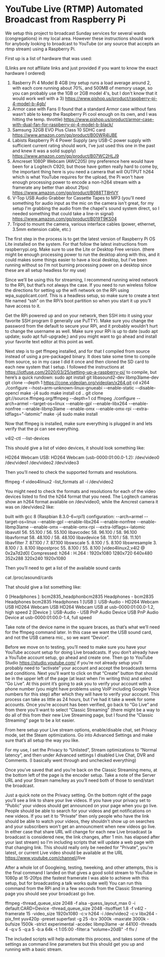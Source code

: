 # YouTube Live (RTMP) Automated Broadcast from Raspberry Pi

We setup this project to broadcast Sunday services for several wards (congregations) in my local area. However these instructions should work for anybody looking to broadcast to YouTube (or any source that accepts an rtmp stream) using a Raspberry Pi.

First up is a list of hardware that was used:

(Llinks are not affiliate links and just provided if you want to know the exact hardware I ordered)
1) Rasberry Pi 4 Model B 4GB (my setup runs a load average around 2, with each core running about 70%, and 500MB of memory usage, so you can probably use the 1GB or 2GB model 4's, but I don't know that it would work well with a 3) https://www.pishop.us/product/raspberry-pi-4-model-b-4gb/
2) Armor case with Fans (I found that a standard Armor case without fans wasn’t able to keep the Raspberry Pi cool enough on its own, and I was hitting the temp. throttle) https://www.pishop.us/product/armor-case-with-dual-fan-for-raspberry-pi-4-model-b-black/
3) Samsung 32GB EVO Plus Class 10 SDHC card https://www.amazon.com/gp/product/B00WR4IJBE
4) Labists Raspberry Pi 4 Power Supply (any USB-C power supply with sufficient current rating should work, I’ve just used this one in the past and knew it was a solid supply) https://www.amazon.com/gp/product/B07WC2HLJ9
5) Amcreset 1080P Webcam (AWC205) (my preference here would have been for a Logitech C920, but those have gotten really hard to come by, the important thing here is you need a camera that will OUTPUT h264 which is what YouTube requires for the upload, the Pi won't have enough processing power to encode a non-h264 stream with a framerate any better than about 2fps) https://www.amazon.com/gp/product/B088TT8HVY
6) V-Top USB Audio Grabber for Cassette Tapes to MP3 (you'll need something for audio input as the mic on the camera isn't great, for my setup I'm grabbing the audio from the chapel's sound system direct, so I needed something that could take a line-in signal) https://www.amazon.com/gp/product/B019T9KS04
7) Tripod to mount the camera, various interface cables (power, ethernet, 3.5mm extension cable, etc.)

The first step in the process is to get the latest version of Raspberry Pi OS Lite installed on the system. For that follow the latest instructions from raspberrypi.org. Make sure to use the Lite or Desktop Free version. (there might be enough processing power to run the desktop along with this, and it could makes some things easier to have a local desktop, but I’ve been running without so I’m not burning processing power on a desktop since these are all setup headless for my use)

Since we’ll be using this for streaming, I recommend running wired network to the RPi, but that’s not always the case. If you need to run wireless follow the directions for setting up the wifi network on the RPi using wpa_supplicant.conf. This is a headless setup, so make sure to create a text file named “ssh” on the RPi’s boot partition so when you start it up you’ll have access to it.

Get the RPi powered up and on your network, then SSH into it using your favorite SSH program (I generally use PuTTY). Make sure you change the password from the default to secure your RPi, and it probably wouldn’t hurt to change the username as well. Make sure your RPi is up to date (sudo apt update; sudo apt full-upgrade;) and you might want to go ahead and install your favorite text editor at this point as well.

Next step is to get ffmpeg installed, and for that I compiled from source instead of using a pre-packaged binary. It does take some time to compile from source, so in my case I did it once and then cloned the SD card to each new system that I setup. I followed the instructions at https://iotfuse.com/2020/03/25/setting-up-a-raspberry-pi/ to compile, but here’s a quick rundown:
sudo apt install git libasound2-dev libmp3lame-dev
git clone --depth 1  https://cone.videolan.org/videolan/x264.git
cd x264
./configure --host=arm-unknown-linux-gnueabi --enable-static --disable-opencl
make -j4
sudo make install
cd ..
git clone git://source.ffmpeg.org/ffmpeg --depth=1
cd ffmpeg
 ./configure --arch=armel --target-os=linux --enable-gpl --enable-libx264 --enable-nonfree --enable-libmp3lame --enable-omx --enable-omx-rpi --extra-ldflags="-latomic"
make -j4
sudo make install

Now that ffmpeg is installed, make sure everything is plugged in and lets verify that the pi can see everything.

v4l2-ctl --list-devices

This should give a list of video devices, it should look something like:

HD264 Webcam USB: HD264 Webcam  (usb-0000:01:00.0-1.2):
        /dev/video0
        /dev/video1
        /dev/video2
        /dev/video3

Then you’ll need to check the supported formats and resolutions.

ffmpeg -f video4linux2 -list_formats all -i /dev/video2

You might need to check the formats and resolutions for each of the video devices listed to find the h264 format that you need. The Logitech cameras show an h264 format available on /dev/video0, while the Amcrest camera it was on /dev/video2 like:

  built with gcc 8 (Raspbian 8.3.0-6+rpi1)
  configuration: --arch=armel --target-os=linux --enable-gpl --enable-libx264 --enable-nonfree --enable-libmp3lame --enable-omx --enable-omx-rpi --extra-ldflags=-latomic
  libavutil      56. 55.100 / 56. 55.100
  libavcodec     58. 96.100 / 58. 96.100
  libavformat    58. 48.100 / 58. 48.100
  libavdevice    58. 11.101 / 58. 11.101
  libavfilter     7. 87.100 /  7. 87.100
  libswscale      5.  8.100 /  5.  8.100
  libswresample   3.  8.100 /  3.  8.100
  libpostproc    55.  8.100 / 55.  8.100
[video4linux2,v4l2 @ 0x2a7d2d0] Compressed:        h264 :                H.264 : 1920x1080 1280x720 640x480 352x288 320x240 1920x1080

Then you’ll need to get a list of the available sound cards

cat /proc/asound/cards

That should give a list something like:

 0 [Headphones     ]: bcm2835_headphonbcm2835 Headphones - bcm2835 Headphones
                      bcm2835 Headphones
 1 [USB            ]: USB-Audio - HD264 Webcam USB
                      HD264 Webcam USB HD264 Webcam USB at usb-0000:01:00.0-1.2, high speed
 2 [Device         ]: USB-Audio - USB PnP Audio Device
                      USB PnP Audio Device at usb-0000:01:00.0-1.4, full speed

Take note of the device name in the square braces, as that’s what we’ll need for the ffmpeg command later. In this case we want the USB sound card, and not the USB camera mic., so we want “Device”.

Before we move on to testing, you’ll need to make sure you have your YouTube account setup for doing Live broadcasts. If you don’t already have a YouTube account setup, go ahead and create one. Then go to YouTube Studio https://studio.youtube.com/ if you’re not already setup you’ll probably need to “activate” your account and accept the broadcasts terms and conditions. Next you’ll want to click on that “Create” button that should be in the upper left of the page (at least when I’m writing this) and select “Go Live”. At this point it’s going to ask you to verify your account with a phone number (you might have problems using VoIP including Google Voice numbers for this step) after which they will have to verify your account. This process can take as little as 24 hours, but I’ve had it take a week for some accounts. Once you’re account has been verified, go back to “Go Live” and from there you’ll want to select “Classic Streaming” (there might be a way to do all of this from their new Live Streaming page, but I found the “Classic Streaming” page to be a lot easier.

From here setup your Live stream options, enable/disable chat, set Privacy mode, set the Steam optimizations. Go into Advanced Settings and make sure that’s all setup the way you like.

For my use, I set the Privacy to “Unlisted”, Stream optimizations to “Normal latency”, and then under Advanced settings I disabled Live Chat, DVR and Comments. (I basically went through and unchecked everything)

Once you’ve saved that and you’re back on the Classic Streaming menu, at the bottom left of the page is the encoder setup. Take a note of the Server URL and your Stream name/key as you’ll need both of those to send/start the broadcast.

Just a quick note on the Privacy setting. On the bottom right of the page you’ll see a link to share your live videos. If you have your privacy set to “Public” your videos should get announced on your page when you go live. People should be able to search for your videos and get notifications on new videos. If you set it to “Private” then only people who have the link should be able to watch your videos, they shouldn't show up on searches and your subscribers won't get an announcment when new videos go live. In either case that share URL will change for each new Live broadcast (a broadcast is considered new, the link changes, after 1 min. has elapsed after your last stream) so I'm including scripts that will update a web page with that changing link. This should really only be needed for "Private", you're latest, or current Live video should be available at the URL https://www.youtube.com/channel/<Channel ID>/live

After a whole lot of Googleing, testing, tweeking, and other attempts, this is the final command I landed on that gives a good solid stream to YouTube in 1080p at 15-20fps (the fastest framerate I was able to achieve with this setup, but for broadcasting a talk works quite well) You can run this command from the RPi and in a few seconds from the Classic Streaming page you should see your broadcast go live.

ffmpeg -thread_queue_size 2048 -f alsa -guess_layout_max 0 -i default:CARD=Device -thread_queue_size 2048  -itsoffset 1.8 -f v4l2 -framerate 15 -video_size 1920x1080 -c:v h264 -i /dev/video2 -c:v libx264 -pix_fmt yuv420p -preset superfast -g 25 -b:v 3000k -maxrate 3000k -bufsize 1500k -strict experimental -acodec libmp3lame -ar 44100 -threads 4 -q:v 5 -q:a 5 -b:a 64k -t 1:05:00 -filter:a "volume=20dB" -f flv <server URL>/<Stream Key>

The included scripts will help automate this process, and takes some of the settings as command line parameters but this should get you up and running with a basic stream.

